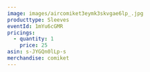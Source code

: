 ```yaml
---
image: images/aircomiket3eymk3skvgae6lp_.jpg
producttype: Sleeves
eventId: 1mYu6cGMR
pricings:
  - quantity: 1
    price: 25
asin: s-JYGQn0lLp-s
merchandise: comiket
---
```

